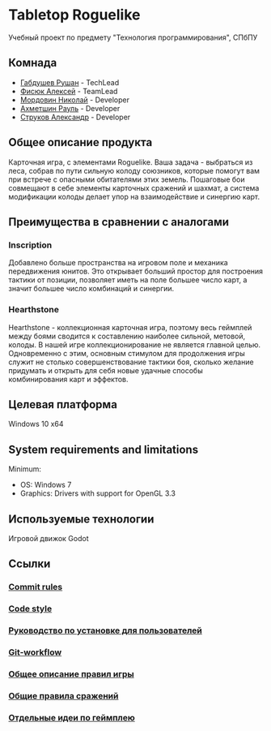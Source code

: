 # Tabletop Roguelike
Учебный проект по предмету "Технология программирования", СПбПУ

## Комнада
* [Габдушев Рушан](https://github.com/maloxit) - TechLead
* [Фисюк Алексей](https://github.com/ayu-f) - TeamLead
* [Мордовин Николай](https://github.com/MordovinNik) - Developer
* [Ахметшин Рауль](https://github.com/Enoras) - Developer
* [Струков Александр](https://github.com/lyphrowny) - Developer


## Общее описание продукта
Карточная игра, с элементами Roguelike.
Ваша задача - выбраться из леса, собрав по пути сильную колоду союзников, которые помогут вам при встрече с опасными обитателями этих земель.
Пошаговые бои совмещают в себе элементы карточных сражений и шахмат, а система модификации колоды делает упор на взаимодействие и синергию карт.

## Преимущества в сравнении с аналогами

### Inscription
Добавлено больше пространства на игровом поле и механика передвижения юнитов. Это открывает больший простор для построения тактики от позиции, позволяет иметь на поле большее число карт, а значит большее число комбинаций и синергии.

### Hearthstone
Hearthstone - коллекционная карточная игра, поэтому весь геймплей между боями сводится к составлению наиболее сильной, метовой, колоды. В нашей игре коллекционирование не является главной целью. Одновременно с этим, основным стимулом для продолжения игры служит не столько совершенствование тактики боя, сколько желание придумать и открыть для себя новые удачные способы комбинирования карт и эффектов.

## Целевая платформа
Windows 10 x64

## System requirements and limitations
Minimum:
* OS: Windows 7
* Graphics: Drivers with support for OpenGL 3.3

## Используемые технологии 
Игровой движок Godot

## Ссылки
### [Commit rules](docs/commit_rules.md)
### [Code style](https://docs.godotengine.org/en/stable/tutorials/scripting/gdscript/gdscript_styleguide.html)
### [Руководство по установке для пользователей](docs/installation_guide.md)
### [Git-workflow](docs/git_workfkow.md)
### [Общее описание правил игры](docs/general_game_rules.md)
### [Общие правила сражений](docs/general_fight_rules.md)
### [Отдельные идеи по геймплею](docs/gameplay_ideas.md)
